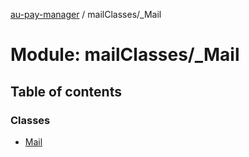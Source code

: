 [au-pay-manager](../README.md) / mailClasses/\_Mail

# Module: mailClasses/\_Mail

## Table of contents

### Classes

- [Mail](../classes/mailClasses__Mail.Mail.md)
